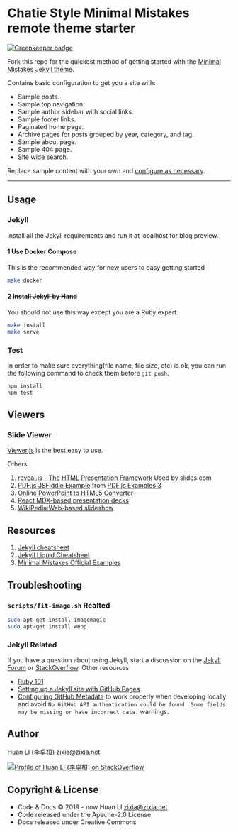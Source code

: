 # Chatie Style Minimal Mistakes remote theme starter

[![Greenkeeper badge](https://badges.greenkeeper.io/wechaty/bot5.club.svg)](https://greenkeeper.io/)

Fork this repo for the quickest method of getting started with the [Minimal Mistakes Jekyll theme](https://github.com/mmistakes/minimal-mistakes).

Contains basic configuration to get you a site with:

- Sample posts.
- Sample top navigation.
- Sample author sidebar with social links.
- Sample footer links.
- Paginated home page.
- Archive pages for posts grouped by year, category, and tag.
- Sample about page.
- Sample 404 page.
- Site wide search.

Replace sample content with your own and [configure as necessary](https://mmistakes.github.io/minimal-mistakes/docs/configuration/).

---

## Usage

### Jekyll

Install all the Jekyll requirements and run it at localhost for blog preview.

#### 1 Use Docker Compose

This is the recommended way for new users to easy getting started

```sh
make docker
```

#### 2 ~~Install Jekyll by Hand~~

You should not use this way except you are a Ruby expert.

```sh
make install
make serve
```

### Test

In order to make sure everything(file name, file size, etc) is ok, you can run the following command to check them before `git push`.

```sh
npm install
npm test
```

## Viewers

### Slide Viewer

[Viewer.js](https://viewerjs.org/) is the best easy to use.

Others:

1. [reveal.js - The HTML Presentation Framework](https://revealjs.com) Used by slides.com
1. [PDF.js JSFiddle Example](https://jsfiddle.net/pdfjs/wagvs9Lf) from [PDF.js Examples 3](https://mozilla.github.io/pdf.js/examples/)
1. [Online PowerPoint to HTML5 Converter](https://www.digitalofficepro.com/powerpoint/powerpoint-to-html5-converter.html)
1. [React MDX-based presentation decks](https://github.com/jxnblk/mdx-deck)
1. [WikiPedia:Web-based slideshow](https://en.wikipedia.org/wiki/Web-based_slideshow)

## Resources

1. [Jekyll cheatsheet](https://devhints.io/jekyll)
1. [Jekyll Liquid Cheatsheet](https://gist.github.com/JJediny/a466eed62cee30ad45e2)
1. [Minimal Mistakes Official Examples](https://mmistakes.github.io/minimal-mistakes/year-archive/)

## Troubleshooting

### `scripts/fit-image.sh` Realted

```sh
sudo apt-get install imagemagic
sudo apt-get install webp
```

### Jekyll Related

If you have a question about using Jekyll, start a discussion on the [Jekyll Forum](https://talk.jekyllrb.com/) or [StackOverflow](https://stackoverflow.com/questions/tagged/jekyll). Other resources:

- [Ruby 101](https://jekyllrb.com/docs/ruby-101/)
- [Setting up a Jekyll site with GitHub Pages](https://jekyllrb.com/docs/github-pages/)
- [Configuring GitHub Metadata](https://github.com/jekyll/github-metadata/blob/master/docs/configuration.md#configuration) to work properly when developing locally and avoid `No GitHub API authentication could be found. Some fields may be missing or have incorrect data.` warnings.

## Author

[Huan LI (李卓桓)](http://linkedin.com/in/zixia) <zixia@zixia.net>

[![Profile of Huan LI (李卓桓) on StackOverflow](https://stackexchange.com/users/flair/265499.png)](https://stackexchange.com/users/265499)

## Copyright & License

- Code & Docs © 2019 - now Huan LI <zixia@zixia.net>
- Code released under the Apache-2.0 License
- Docs released under Creative Commons
